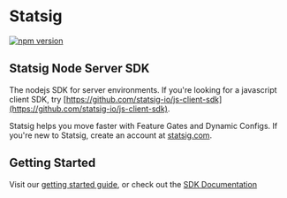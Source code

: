 # Statsig

[![npm version](https://badge.fury.io/js/statsig-node-js-server-sdk.svg)](https://badge.fury.io/js/statsig-node-js-server-sdk)

## Statsig Node Server SDK

The nodejs SDK for server environments. If you're looking for a javascript client SDK, try [https://github.com/statsig-io/js-client-sdk](https://github.com/statsig-io/js-client-sdk).

Statsig helps you move faster with Feature Gates and Dynamic Configs. If you're new to Statsig, create an account at [statsig.com](https://www.statsig.com).

## Getting Started

Visit our [getting started guide](https://www.statsig.com/docs/js-server), or check out the [SDK Documentation](https://github.com/statsig-io/node-js-server-sdk/blob/main/docs/README.md)

